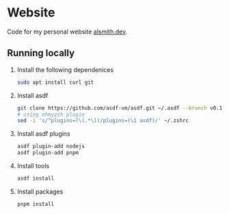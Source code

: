 # Website

Code for my personal website [alsmith.dev](https://alsmith.dev).

## Running locally

1. Install the following dependenices

   ```bash
   sudo apt install curl git
   ```

1. Install asdf

   ```bash
   git clone https://github.com/asdf-vm/asdf.git ~/.asdf --branch v0.14.0
   # using ohmyzsh plugin
   sed -i 's/^plugins=(\(.*\))/plugins=(\1 asdf)/' ~/.zshrc
   ```

1. Install asdf plugins

   ```bash
   asdf plugin-add nodejs
   asdf plugin-add pnpm
   ```

1. Install tools

   ```bash
   asdf install
   ```

1. Install packages

   ```bash
   pnpm install
   ```
